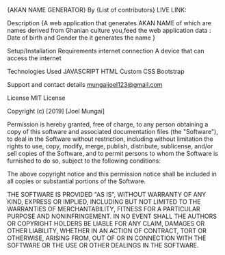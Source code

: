 {AKAN NAME GENERATOR}
By {List of contributors}
LIVE LINK:

Description
{A web application that generates AKAN NAME of which are names derived from Ghanian culture you,feed the web application data : Date of birth and Gender the it generates the name }

Setup/Installation Requirements
internet connection A device that can access the internet

Technologies Used
JAVASCRIPT HTML Custom CSS Bootstrap

Support and contact details
mungaijoel123@gmail.com

License
MIT License

Copyright (c) [2019] [Joel Mungai]

Permission is hereby granted, free of charge, to any person obtaining a copy of this software and associated documentation files (the "Software"), to deal in the Software without restriction, including without limitation the rights to use, copy, modify, merge, publish, distribute, sublicense, and/or sell copies of the Software, and to permit persons to whom the Software is furnished to do so, subject to the following conditions:

The above copyright notice and this permission notice shall be included in all copies or substantial portions of the Software.

THE SOFTWARE IS PROVIDED "AS IS", WITHOUT WARRANTY OF ANY KIND, EXPRESS OR IMPLIED, INCLUDING BUT NOT LIMITED TO THE WARRANTIES OF MERCHANTABILITY, FITNESS FOR A PARTICULAR PURPOSE AND NONINFRINGEMENT. IN NO EVENT SHALL THE AUTHORS OR COPYRIGHT HOLDERS BE LIABLE FOR ANY CLAIM, DAMAGES OR OTHER LIABILITY, WHETHER IN AN ACTION OF CONTRACT, TORT OR OTHERWISE, ARISING FROM, OUT OF OR IN CONNECTION WITH THE SOFTWARE OR THE USE OR OTHER DEALINGS IN THE SOFTWARE.
